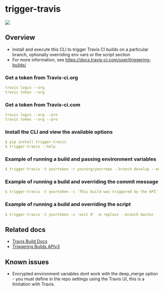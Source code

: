 # trigger-travis
![](https://cdn.travis-ci.com/images/logos/TravisCI-Full-Color-45e242791b7752b745a7ae53f265acd4.png)

## Overview
* Install and execute this CLI to trigger Travis CI builds on a particular branch, optionally overriding env vars or the script section
* For more information, see https://docs.travis-ci.com/user/triggering-builds/

### Get a token from Travis-ci.org 
```yaml
travis login --org
travis token --org
```

### Get a token from Travis-ci.com
```yaml
travis login --org --pro
travis token --org --pro
```

### Install the CLI and view the available options
```yaml
$ pip install trigger-travis
$ trigger-travis --help
```

### Example of running a build and passing environment variables
```yaml
$ trigger-travis -t yourtoken -r yourorg/yourrepo --branch develop --env SOMEENV=value,ANOTHERENV=anothervalue --mergemode deep_merge --pro
```

### Example of running a build and overriding the commit message
```yaml
$ trigger-travis -t yourtoken -c 'This build was triggered by the API' --branch master
```

### Example of running a build and overriding the script
```yaml
$ trigger-travis -t yourtoken -s 'exit 0' -m replace --branch master
```

## Related docs
* [Travis Build Docs](https://docs.travis-ci.com/user/customizing-the-build)
* [Triggering Builds APIv3](https://docs.travis-ci.com/user/triggering-builds/)

## Known issues
* Encrypted environment variables dont work with the deep_merge option - you must define in the repo settings using the Travis UI, this is a limitation with Travis.
